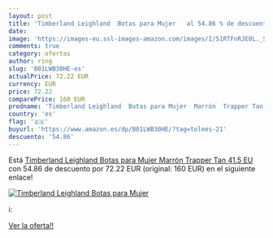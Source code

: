 ```yaml
---
layout: post
title: 'Timberland Leighland  Botas para Mujer   al 54.86 % de descuento'
date: 
image: 'https://images-eu.ssl-images-amazon.com/images/I/51RTFnRJE0L._SL200_.jpg'
comments: true
category: ofertas
author: ring
slug: 'B01LWB30HE-es'
actualPrice: 72.22 EUR
currency: EUR
price: 72.22
comparePrice: 160 EUR
prodname: 'Timberland Leighland  Botas para Mujer  Marrón  Trapper Tan   41.5 EU'
country: 'es'
flag: '🇪🇸'
buyurl: 'https://www.amazon.es/dp/B01LWB30HE/?tag=tolees-21'
descuento: '54.86'
---
```


Está [Timberland Leighland  Botas para Mujer  Marrón  Trapper Tan   41.5 EU](https://www.amazon.es/dp/B01LWB30HE/?tag=tolees-21) con 54.86 de descuento por 72.22 EUR (original: 160 EUR) en el siguiente enlace!

[![Timberland Leighland  Botas para Mujer  ](https://images-eu.ssl-images-amazon.com/images/I/51RTFnRJE0L._SL200_.jpg)](https://www.amazon.es/dp/B01LWB30HE/?tag=tolees-21)

ℹ️:


[Ver la oferta!!](https://www.amazon.es/dp/B01LWB30HE/?tag=tolees-21)
